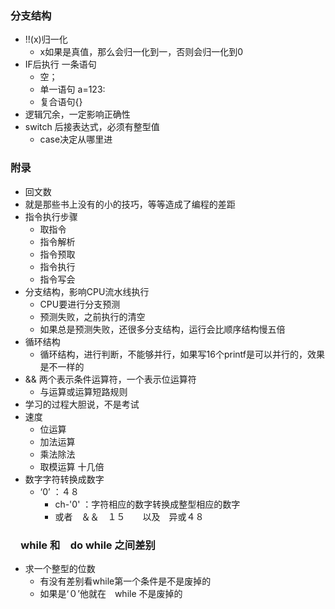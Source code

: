 ### 分支结构

* !!(x)归一化
  * x如果是真值，那么会归一化到一，否则会归一化到0
* IF后执行 一条语句
  * 空；
  * 单一语句 a=123:
  * 复合语句{}
* 逻辑冗余，一定影响正确性
* switch 后接表达式，必须有整型值
  * case决定从哪里进

### 附录

* 回文数
* 就是那些书上没有的小的技巧，等等造成了编程的差距
* 指令执行步骤
  - 取指令
  - 指令解析
  - 指令预取
  - 指令执行
  - 指令写会
* 分支结构，影响CPU流水线执行
  - CPU要进行分支预测
  - 预测失败，之前执行的清空
  - 如果总是预测失败，还很多分支结构，运行会比顺序结构慢五倍
* 循环结构
  * 循环结构，进行判断，不能够并行，如果写16个printf是可以并行的，效果是不一样的
* && 两个表示条件运算符，一个表示位运算符
  * 与运算或运算短路规则
* 学习的过程大胆说，不是考试
* 速度
  * 位运算
  * 加法运算
  * 乘法除法
  * 取模运算 十几倍
* 数字字符转换成数字
  * ‘0’  ：４８
    * ch-'0' ：字符相应的数字转换成整型相应的数字
    * 或者　＆＆　１５　　以及　异或４８

### 　while 和　do while 之间差别

* 求一个整型的位数
  * 有没有差别看while第一个条件是不是废掉的
  * 如果是‘０’他就在　while 不是废掉的